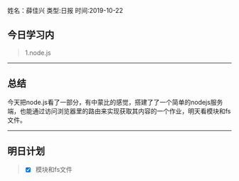 姓名：薛佳兴
类型:日报
时间:2019-10-22

## 今日学习内 ##
>1.node.js
* * *
## 总结 ##
​		今天把node.js看了一部分，有中蒙比的感觉，搭建了了一个简单的nodejs服务端，也能通过访问浏览器里的路由来实现获取其内容的一个作业，明天看模块和fs文件。

* * *
## 明日计划 ##
> - [x]  模块和fs文件

